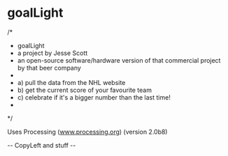 goalLight
=========


/*
 *  goalLight
 *  a project by Jesse Scott
 *  an open-source software/hardware version of that commercial project by that beer company
 * 
 *  a) pull the data from the NHL website
 *  b) get the current score of your favourite team
 *  c) celebrate if it's a bigger number than the last time!
 *  
 */


Uses Processing (www.processing.org) (version 2.0b8)

-- CopyLeft and stuff -- 